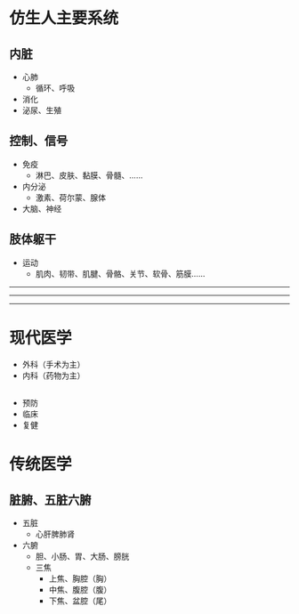 # 仿生人主要系统
## 内脏
- 心肺
  - 循环、呼吸
- 消化
- 泌尿、生殖
## 控制、信号
- 免疫
  - 淋巴、皮肤、黏膜、骨髓、……
- 内分泌
  - 激素、荷尔蒙、腺体
- 大脑、神经
## 肢体躯干
- 运动
  - 肌肉、韧带、肌腱、骨骼、关节、软骨、筋膜……


[激素]:肾上腺素、内啡肽、褪黑素、血清素、催产素
[神经递质]:\

---
---
---
# 现代医学
- 外科（手术为主）
- 内科（药物为主）
##
- 预防
- 临床
- 复健

[医学专科 - 维基百科]:(https://zh.wikipedia.org/wiki/醫學專科)


# 传统医学
## 脏腑、五脏六腑
- 五脏
  - 心肝脾肺肾
- 六腑
  - 胆、小肠、胃、大肠、膀胱
  - 三焦
    - 上焦、胸腔（胸）
    - 中焦、腹腔（腹）
    - 下焦、盆腔（尾）
